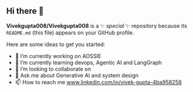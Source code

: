 ## Hi there 👋

**Vivekgupta008/Vivekgupta008** is a ✨ _special_ ✨ repository because its `README.md` (this file) appears on your GitHub profile.

Here are some ideas to get you started:

- 🔭 I’m currently working on AOSSIE
- 🌱 I’m currently learning devops, Agentic AI and LangGraph
- 👯 I’m looking to collaborate on 
- 💬 Ask me about Generative AI and system design
- 📫 How to reach me www.linkedin.com/in/vivek-gupta-4ba958258

